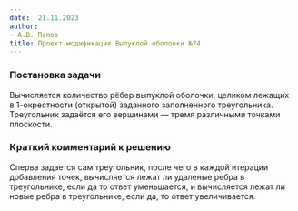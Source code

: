```yaml
---
date:  21.11.2023
author:
- А.В. Попов
title: Проект модификация Выпуклой оболочки №74
---
```


### Постановка задачи

Вычисляется количество рёбер выпуклой оболочки, целиком лежащих в 1-окрестности
(открытой) заданного заполненного треугольника.
Треугольник задаётся его вершинами — тремя различными точками плоскости.

### Краткий комментарий к решению

Сперва задается сам треугольник, после чего в каждой итерации добавления точек,
вычисляется лежат ли удаленые ребра в треугольнике, если да то ответ уменьшается,
и вычисляется лежат ли новые ребра в треугольнике, если да, то ответ увеличивается.